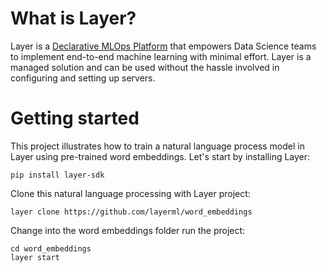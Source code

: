 # What is Layer?
Layer is a [Declarative MLOps Platform](https://layer.co/) that empowers Data Science teams to implement end-to-end machine learning with minimal effort. Layer is a managed solution and can be used without the hassle involved in configuring and setting up servers. 


# Getting started
This project illustrates how to train a natural language process model in Layer using pre-trained word embeddings.
Let's start by installing Layer:
```
pip install layer-sdk
```

Clone this  natural language processing with Layer project:
```
layer clone https://github.com/layerml/word_embeddings
```
Change into the word embeddings folder run the project:
```
cd word_embeddings
layer start

```
